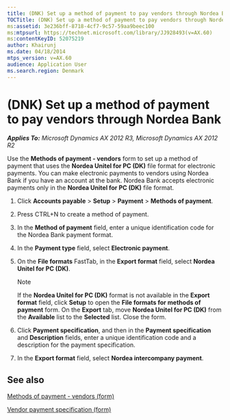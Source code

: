 ```yaml
---
title: (DNK) Set up a method of payment to pay vendors through Nordea Bank
TOCTitle: (DNK) Set up a method of payment to pay vendors through Nordea Bank
ms:assetid: 3e236bff-8718-4cf7-9c57-59aa9beec100
ms:mtpsurl: https://technet.microsoft.com/library/JJ928493(v=AX.60)
ms:contentKeyID: 52075219
author: Khairunj
ms.date: 04/18/2014
mtps_version: v=AX.60
audience: Application User
ms.search.region: Denmark
---
```


# (DNK) Set up a method of payment to pay vendors through Nordea Bank 


_**Applies To:** Microsoft Dynamics AX 2012 R3, Microsoft Dynamics AX 2012 R2_

Use the **Methods of payment - vendors** form to set up a method of payment that uses the **Nordea Unitel for PC (DK)** file format for electronic payments. You can make electronic payments to vendors using Nordea Bank if you have an account at the bank. Nordea Bank accepts electronic payments only in the **Nordea Unitel for PC (DK)** file format.

1.  Click **Accounts payable** \> **Setup** \> **Payment** \> **Methods of payment**.

2.  Press CTRL+N to create a method of payment.

3.  In the **Method of payment** field, enter a unique identification code for the Nordea Bank payment format.

4.  In the **Payment type** field, select **Electronic payment**.

5.  On the **File formats** FastTab, in the **Export format** field, select **Nordea Unitel for PC (DK)**.
    

    > [!NOTE]
    > <P>If the <STRONG>Nordea Unitel for PC (DK)</STRONG> format is not available in the <STRONG>Export format</STRONG> field, click <STRONG>Setup</STRONG> to open the <STRONG>File formats for methods of payment</STRONG> form. On the <STRONG>Export</STRONG> tab, move <STRONG>Nordea Unitel for PC (DK)</STRONG> from the <STRONG>Available</STRONG> list to the <STRONG>Selected</STRONG> list. Close the form.</P>



6.  Click **Payment specification**, and then in the **Payment specification** and **Description** fields, enter a unique identification code and a description for the payment specification.

7.  In the **Export format** field, select **Nordea intercompany payment**.

## See also

[Methods of payment - vendors (form)](https://technet.microsoft.com/library/aa618565\(v=ax.60\))

[Vendor payment specification (form)](https://technet.microsoft.com/library/aa554108\(v=ax.60\))

  



